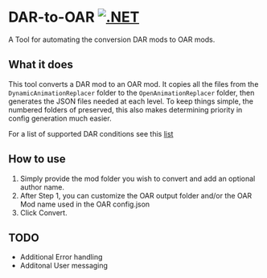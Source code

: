 # DAR-to-OAR [![.NET](https://github.com/allison-payne/dar-to-oar/actions/workflows/dotnet.yml/badge.svg)](https://github.com/allison-payne/dar-to-oar/actions/workflows/dotnet.yml)
A Tool for automating the conversion DAR mods to OAR mods.

## What it does

This tool converts a DAR mod to an OAR mod. It copies all the files from the ``DynamicAnimationReplacer`` folder to the ``OpenAnimationReplacer`` folder, then generates the JSON files needed at each level. To keep things simple, the numbered folders of preserved, this also makes determining priority in config generation much easier.

For a list of supported DAR conditions see this [list](Checklist.md)

## How to use
1. Simply provide the mod folder you wish to convert and add an optional author name.
2. After Step 1, you can customize the OAR output folder and/or the OAR Mod name used in the OAR config.json
3. Click Convert.

## TODO
- Additional Error handling 
- Additonal User messaging
